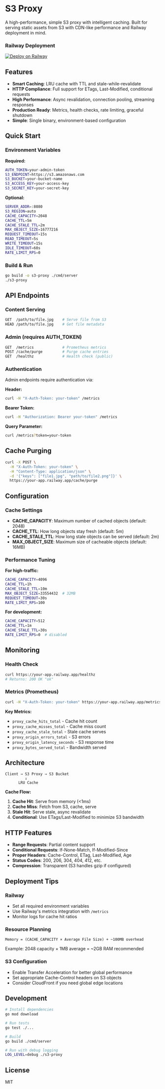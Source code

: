 # S3 Proxy

A high-performance, simple S3 proxy with intelligent caching. Built for serving static assets from S3 with CDN-like performance and Railway deployment in mind.

### Railway Deployment

[![Deploy on Railway](https://railway.com/button.svg)](https://railway.com/deploy/s3-proxy?referralCode=NhCCIt&utm_medium=integration&utm_source=template&utm_campaign=generic)

## Features

- **Smart Caching**: LRU cache with TTL and stale-while-revalidate
- **HTTP Compliance**: Full support for ETags, Last-Modified, conditional requests
- **High Performance**: Async revalidation, connection pooling, streaming responses
- **Production Ready**: Metrics, health checks, rate limiting, graceful shutdown
- **Simple**: Single binary, environment-based configuration

## Quick Start

### Environment Variables

**Required:**

```bash
AUTH_TOKEN=your-admin-token
S3_ENDPOINT=https://s3.amazonaws.com
S3_BUCKET=your-bucket-name
S3_ACCESS_KEY=your-access-key
S3_SECRET_KEY=your-secret-key
```

**Optional:**

```bash
SERVER_ADDR=:8080
S3_REGION=auto
CACHE_CAPACITY=2048
CACHE_TTL=5m
CACHE_STALE_TTL=2m
MAX_OBJECT_SIZE=16777216
REQUEST_TIMEOUT=15s
READ_TIMEOUT=5s
WRITE_TIMEOUT=15s
IDLE_TIMEOUT=60s
RATE_LIMIT_RPS=0
```

### Build & Run

```bash
go build -o s3-proxy ./cmd/server
./s3-proxy
```

## API Endpoints

### Content Serving

```bash
GET  /path/to/file.jpg    # Serve file from S3
HEAD /path/to/file.jpg    # Get file metadata
```

### Admin (requires AUTH_TOKEN)

```bash
GET  /metrics             # Prometheus metrics
POST /cache/purge         # Purge cache entries
GET  /healthz             # Health check (public)
```

### Authentication

Admin endpoints require authentication via:

**Header:**

```bash
curl -H "X-Auth-Token: your-token" /metrics
```

**Bearer Token:**

```bash
curl -H "Authorization: Bearer your-token" /metrics
```

**Query Parameter:**

```bash
curl /metrics?token=your-token
```

## Cache Purging

```bash
curl -X POST \
  -H "X-Auth-Token: your-token" \
  -H "Content-Type: application/json" \
  -d '{"keys": ["file1.jpg", "path/to/file2.png"]}' \
  https://your-app.railway.app/cache/purge
```

## Configuration

### Cache Settings

- **CACHE_CAPACITY**: Maximum number of cached objects (default: 2048)
- **CACHE_TTL**: How long objects stay fresh (default: 5m)
- **CACHE_STALE_TTL**: How long stale objects can be served (default: 2m)
- **MAX_OBJECT_SIZE**: Maximum size of cacheable objects (default: 16MB)

### Performance Tuning

**For high-traffic:**

```bash
CACHE_CAPACITY=4096
CACHE_TTL=1h
CACHE_STALE_TTL=10m
MAX_OBJECT_SIZE=33554432  # 32MB
REQUEST_TIMEOUT=30s
RATE_LIMIT_RPS=100
```

**For development:**

```bash
CACHE_CAPACITY=512
CACHE_TTL=1m
CACHE_STALE_TTL=30s
RATE_LIMIT_RPS=0  # disabled
```

## Monitoring

### Health Check

```bash
curl https://your-app.railway.app/healthz
# Returns: 200 OK "ok"
```

### Metrics (Prometheus)

```bash
curl -H "X-Auth-Token: your-token" https://your-app.railway.app/metrics
```

**Key Metrics:**

- `proxy_cache_hits_total` - Cache hit count
- `proxy_cache_misses_total` - Cache miss count
- `proxy_cache_stale_total` - Stale cache serves
- `proxy_origin_errors_total` - S3 errors
- `proxy_origin_latency_seconds` - S3 response time
- `proxy_bytes_served_total` - Bandwidth served

## Architecture

```
Client → S3 Proxy → S3 Bucket
         ↓
      LRU Cache
```

**Cache Flow:**

1. **Cache Hit**: Serve from memory (<1ms)
2. **Cache Miss**: Fetch from S3, cache, serve
3. **Stale Hit**: Serve stale, async revalidate
4. **Conditional**: Use ETags/Last-Modified to minimize S3 bandwidth

## HTTP Features

- **Range Requests**: Partial content support
- **Conditional Requests**: If-None-Match, If-Modified-Since
- **Proper Headers**: Cache-Control, ETag, Last-Modified, Age
- **Status Codes**: 200, 206, 304, 404, 412, etc.
- **Compression**: Transparent (S3 handles gzip if configured)

## Deployment Tips

### Railway

- Set all required environment variables
- Use Railway's metrics integration with `/metrics`
- Monitor logs for cache hit ratios

### Resource Planning

```
Memory = (CACHE_CAPACITY × Average File Size) + ~100MB overhead
```

Example: 2048 capacity × 1MB average = ~2GB RAM recommended

### S3 Configuration

- Enable Transfer Acceleration for better global performance
- Set appropriate Cache-Control headers on S3 objects
- Consider CloudFront if you need global edge locations

## Development

```bash
# Install dependencies
go mod download

# Run tests
go test ./...

# Build
go build ./cmd/server

# Run with debug logging
LOG_LEVEL=debug ./s3-proxy
```

## License

MIT
